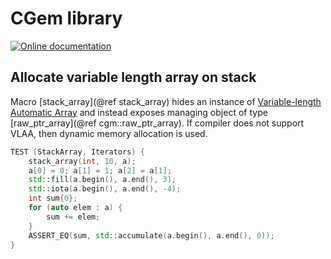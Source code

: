 # CGem library

[![Online documentation](https://codedocs.xyz/curoles/cgem.svg)](https://codedocs.xyz/curoles/cgem)

## Allocate variable length array on stack

Macro [stack_array](@ref stack_array) hides an instance of
[Variable-length Automatic Array](https://gcc.gnu.org/onlinedocs/gcc/Variable-Length.html)
and instead exposes managing object of type [raw_ptr_array](@ref cgm::raw_ptr_array).
If compiler does not support VLAA, then dynamic memory allocation is used.

```cpp
TEST (StackArray, Iterators) {
    stack_array(int, 10, a);
    a[0] = 0; a[1] = 1; a[2] = a[1];
    std::fill(a.begin(), a.end(), 3);
    std::iota(a.begin(), a.end(), -4);
    int sum{0};
    for (auto elem : a) {
        sum += elem;
    }
    ASSERT_EQ(sum, std::accumulate(a.begin(), a.end(), 0));
}
```
